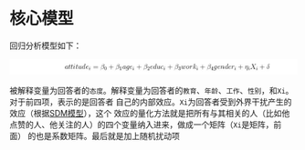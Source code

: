 核心模型
=============
回归分析模型如下：

![回归分析模型](/img/form2.jpg)

被解释变量为回答者的`态度`。解释变量为回答者的`教育`、`年龄`、`工作`、`性别`，和`Xi`。对于前四项，表示的是回答者
自己的内部效应。`Xi`为回答者受到外界干扰产生的效应（根据[SDM模型](https://www.zhihu.com/question/26303467)），这个
效应的量化方法就是把所有与其相关的人（比如他点赞的人、他关注的人）的四个变量纳入进来，做成一个矩阵（`Xi`是矩阵，前面）
的也是系数矩阵。最后就是加上随机扰动项